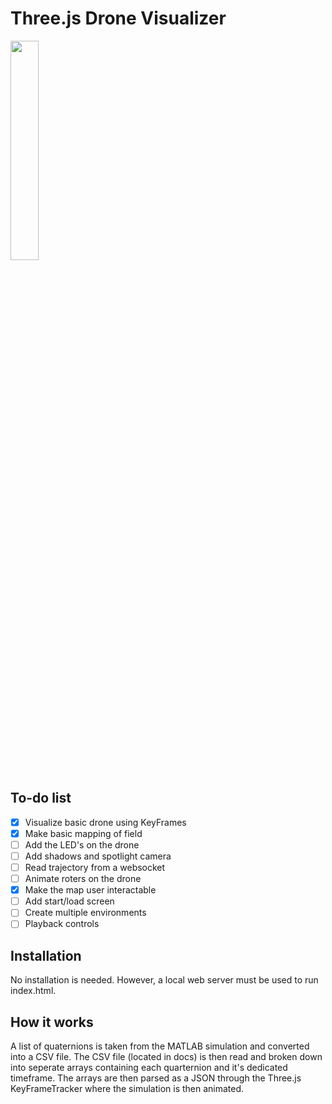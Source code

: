 # Three.js Drone Visualizer
 

<img src="http://fireflyeindhoven.nl/wp-content/uploads/2017/06/cropped-Artboard-1-2.png" width="30%">

## To-do list
 - [x] Visualize basic drone using KeyFrames
 - [x] Make basic mapping of field	 
 - [ ] Add the LED's on the drone	 
 - [ ] Add shadows and spotlight camera
 - [ ] Read trajectory from a websocket	 
 - [ ] Animate roters on the drone
 - [x] Make the map user interactable	 
 - [ ] Add start/load screen
 - [ ] Create multiple environments
 - [ ] Playback controls

## Installation

No installation is needed. However, a local web server must be used to run index.html.

## How it works
A list of quaternions is taken from the MATLAB simulation and converted into a CSV file. The CSV file (located in docs) is then read and broken down into seperate arrays containing each quarternion and it's dedicated timeframe. The arrays are then parsed as a JSON through the Three.js KeyFrameTracker where the simulation is then animated.   
